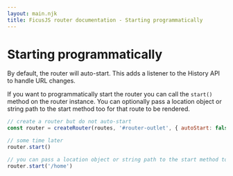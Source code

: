 ```yaml
---
layout: main.njk
title: FicusJS router documentation - Starting programmatically
---
```

# Starting programmatically

By default, the router will auto-start. This adds a listener to the History API to handle URL changes.

If you want to programmatically start the router you can call the `start()` method on the router instance.
You can optionally pass a location object or string path to the start method too for that route to be rendered.

```js
// create a router but do not auto-start
const router = createRouter(routes, '#router-outlet', { autoStart: false })

// some time later
router.start()

// you can pass a location object or string path to the start method too for that route to be rendered
router.start('/home')
```
